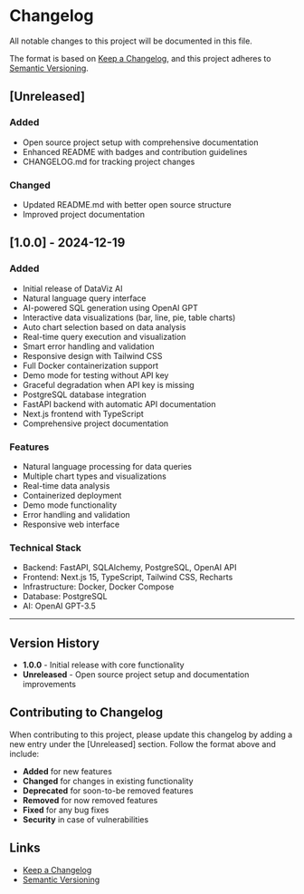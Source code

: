 # Changelog

All notable changes to this project will be documented in this file.

The format is based on [Keep a Changelog](https://keepachangelog.com/en/1.0.0/),
and this project adheres to [Semantic Versioning](https://semver.org/spec/v2.0.0.html).

## [Unreleased]

### Added

- Open source project setup with comprehensive documentation
- Enhanced README with badges and contribution guidelines
- CHANGELOG.md for tracking project changes

### Changed

- Updated README.md with better open source structure
- Improved project documentation

## [1.0.0] - 2024-12-19

### Added

- Initial release of DataViz AI
- Natural language query interface
- AI-powered SQL generation using OpenAI GPT
- Interactive data visualizations (bar, line, pie, table charts)
- Auto chart selection based on data analysis
- Real-time query execution and visualization
- Smart error handling and validation
- Responsive design with Tailwind CSS
- Full Docker containerization support
- Demo mode for testing without API key
- Graceful degradation when API key is missing
- PostgreSQL database integration
- FastAPI backend with automatic API documentation
- Next.js frontend with TypeScript
- Comprehensive project documentation

### Features

- Natural language processing for data queries
- Multiple chart types and visualizations
- Real-time data analysis
- Containerized deployment
- Demo mode functionality
- Error handling and validation
- Responsive web interface

### Technical Stack

- Backend: FastAPI, SQLAlchemy, PostgreSQL, OpenAI API
- Frontend: Next.js 15, TypeScript, Tailwind CSS, Recharts
- Infrastructure: Docker, Docker Compose
- Database: PostgreSQL
- AI: OpenAI GPT-3.5

---

## Version History

- **1.0.0** - Initial release with core functionality
- **Unreleased** - Open source project setup and documentation improvements

## Contributing to Changelog

When contributing to this project, please update this changelog by adding a new entry under the [Unreleased] section. Follow the format above and include:

- **Added** for new features
- **Changed** for changes in existing functionality
- **Deprecated** for soon-to-be removed features
- **Removed** for now removed features
- **Fixed** for any bug fixes
- **Security** in case of vulnerabilities

## Links

- [Keep a Changelog](https://keepachangelog.com/en/1.0.0/)
- [Semantic Versioning](https://semver.org/spec/v2.0.0.html)
